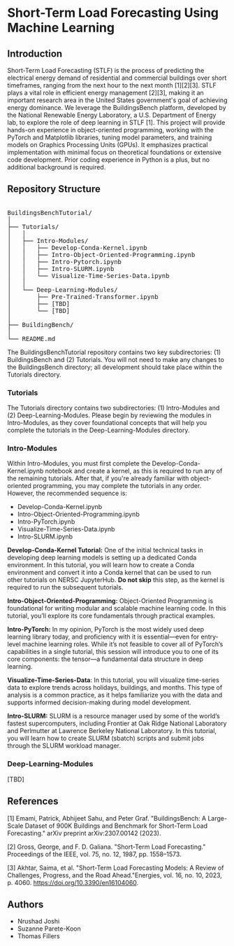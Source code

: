 # Short-Term Load Forecasting Using Machine Learning

## Introduction

Short-Term Load Forecasting (STLF) is the process of predicting the electrical energy demand of residential and commercial buildings over short timeframes, ranging from the next hour to the next month [1][2][3]. STLF plays a vital role in efficient energy management [2][3], making it an important research area in the United States government's goal of achieving energy dominance. We leverage the BuildingsBench platform, developed by the National Renewable Energy Laboratory, a U.S. Department of Energy lab, to explore the role of deep learning in STLF [1]. This project will provide hands-on experience in object-oriented programming, working with the PyTorch and Matplotlib libraries, tuning model parameters, and training models on Graphics Processing Units (GPUs). It emphasizes practical implementation with minimal focus on theoretical foundations or extensive code development. Prior coding experience in Python is a plus, but no additional background is required.


## Repository Structure
<pre> 
BuildingsBenchTutorial/
│
├── Tutorials/
│   │
│   ├── Intro-Modules/
│   │   ├── Develop-Conda-Kernel.ipynb
│   │   ├── Intro-Object-Oriented-Programming.ipynb
│   │   ├── Intro-Pytorch.ipynb
│   │   ├── Intro-SLURM.ipynb
│   │   └── Visualize-Time-Series-Data.ipynb
│   │
│   └── Deep-Learning-Modules/
│       ├── Pre-Trained-Transformer.ipynb
│       ├── [TBD]
│       └── [TBD]
│
├── BuildingBench/
│
└── README.md
</pre>

The BuildingsBenchTutorial repository contains two key subdirectories: (1) BuildingsBench and (2) Tutorials. You will not need to make any changes to the BuildingsBench directory; all development should take place within the Tutorials directory.

### Tutorials

The Tutorials directory contains two subdirectories: (1) Intro-Modules and (2) Deep-Learning-Modules. Please begin by reviewing the modules in Intro-Modules, as they cover foundational concepts that will help you complete the tutorials in the Deep-Learning-Modules directory.

### Intro-Modules

Within Intro-Modules, you must first complete the Develop-Conda-Kernel.ipynb notebook and create a kernel, as this is required to run any of the remaining tutorials. After that, if you're already familiar with object-oriented programming, you may complete the tutorials in any order. However, the recommended sequence is:

- Develop-Conda-Kernel.ipynb
- Intro-Object-Oriented-Programming.ipynb
- Intro-PyTorch.ipynb
- Visualize-Time-Series-Data.ipynb
- Intro-SLURM.ipynb

__Develop-Conda-Kernel Tutorial:__ One of the initial technical tasks in developing deep learning models is setting up a dedicated Conda environment. In this tutorial, you will learn how to create a Conda environment and convert it into a Conda kernel that can be used to run other tutorials on NERSC JupyterHub. __Do not skip__ this step, as the kernel is required to run the subsequent tutorials.

__Intro-Object-Oriented-Programming:__ Object-Oriented Programming is foundational for writing modular and scalable machine learning code. In this tutorial, you’ll explore its core fundamentals through practical examples.

__Intro-PyTorch:__ In my opinion, PyTorch is the most widely used deep learning library today, and proficiency with it is essential—even for entry-level machine learning roles. While it’s not feasible to cover all of PyTorch’s capabilities in a single tutorial, this session will introduce you to one of its core components: the tensor—a fundamental data structure in deep learning.

__Visualize-Time-Series-Data__: In this tutorial, you will visualize time-series data to explore trends across holidays, buildings, and months. This type of analysis is a common practice, as it helps familiarize you with the data and supports informed decision-making during model development.

__Intro-SLURM:__ SLURM is a resource manager used by some of the world’s fastest supercomputers, including Frontier at Oak Ridge National Laboratory and Perlmutter at Lawrence Berkeley National Laboratory. In this tutorial, you will learn how to create SLURM (sbatch) scripts and submit jobs through the SLURM workload manager.

### Deep-Learning-Modules
[TBD]

## References

[1] Emami, Patrick, Abhijeet Sahu, and Peter Graf. "BuildingsBench: A Large-Scale Dataset of 900K Buildings and Benchmark for Short-Term Load Forecasting." arXiv preprint arXiv:2307.00142 (2023). 

[2] Gross, George, and F. D. Galiana. "Short-Term Load Forecasting." Proceedings of the IEEE, vol. 75, no. 12, 1987, pp. 1558–1573.

[3] Akhtar, Saima, et al. "Short-Term Load Forecasting Models: A Review of Challenges, Progress, and the Road Ahead."Energies, vol. 16, no. 10, 2023, p. 4060. https://doi.org/10.3390/en16104060.

## Authors 
- Nrushad Joshi
- Suzanne Parete-Koon
- Thomas Fillers